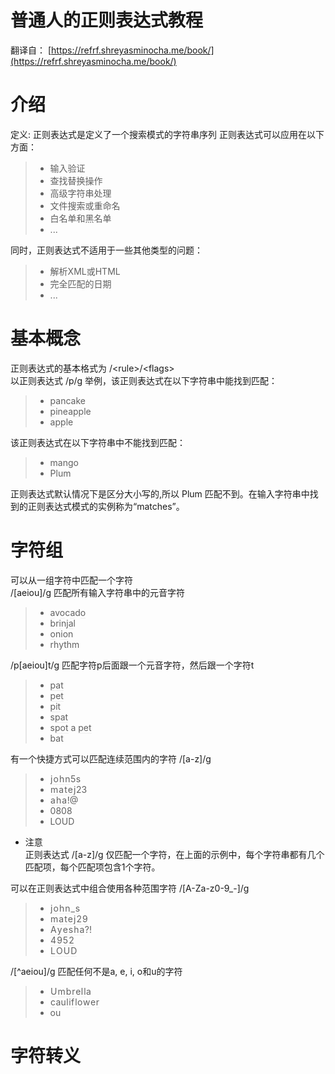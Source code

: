 普通人的正则表达式教程
=

翻译自： [https://refrf.shreyasminocha.me/book/](https://refrf.shreyasminocha.me/book/)

# 介绍

定义: 正则表达式是定义了一个搜索模式的字符串序列
正则表达式可以应用在以下方面：
>- 输入验证  
>- 查找替换操作  
>- 高级字符串处理  
>- 文件搜索或重命名  
>- 白名单和黑名单  
>-  ...  

同时，正则表达式不适用于一些其他类型的问题：
>- 解析XML或HTML  
>- 完全匹配的日期  
>- ...


# 基本概念
正则表达式的基本格式为 /\<rule\>/\<flags\>  
以正则表达式 /p/g 举例，该正则表达式在以下字符串中能找到匹配：
>- <span style="border-bottom: 1px solid #eee">p</span>ancake  
>- <span style="border-bottom: 1px solid #eee">p</span>inea<span style="border-bottom: 1px solid #eee">pp</span>le  
>- a<span style="border-bottom: 1px solid #eee">pp</span>le  

该正则表达式在以下字符串中不能找到匹配：
>- mango
>- Plum  

正则表达式默认情况下是区分大小写的,所以 Plum 匹配不到。在输入字符串中找到的正则表达式模式的实例称为“matches”。

# 字符组
可以从一组字符中匹配一个字符  
/[aeiou]/g 匹配所有输入字符串中的元音字符  
>- <span style="border-bottom: 1px solid #eee">a</span>v<span style="border-bottom: 1px solid #eee">o</span>c<span style="border-bottom: 1px solid #eee">a</span>d<span style="border-bottom: 1px solid #eee">o</span>
>- br<span style="border-bottom: 1px solid #eee">i</span>nj<span style="border-bottom: 1px solid #eee">a</span>l
>- <span style="border-bottom: 1px solid #eee">o</span>n<span style="border-bottom: 1px solid #eee">i</span><span style="border-bottom: 1px solid #eee">o</span>n
>- rhythm

/p[aeiou]t/g 匹配字符p后面跟一个元音字符，然后跟一个字符t
>- <span style="border-bottom: 1px solid #eee">pat</span>
>- <span style="border-bottom: 1px solid #eee">pet</span>
>- <span style="border-bottom: 1px solid #eee">pit</span>
>- s<span style="border-bottom: 1px solid #eee">pat</span>
>- s<span style="border-bottom: 1px solid #eee">pot</span> a <span style="border-bottom: 1px solid #eee">pet</span>
>- bat  

有一个快捷方式可以匹配连续范围内的字符
/[a-z]/g

>- <span style="border-bottom: 1px solid #eee; margin: 0 .5px;">j</span><span style="border-bottom: 1px solid #eee; margin: 0 .5px;">o</span><span style="border-bottom: 1px solid #eee; margin: 0 .5px;">h</span><span style="border-bottom: 1px solid #eee; margin: 0 .5px;">n</span>5<span style="border-bottom: 1px solid #eee; margin: 0 .5px;">s</span>
>- <span style="border-bottom: 1px solid #eee; margin: 0 .5px;">m</span><span style="border-bottom: 1px solid #eee; margin: 0 .5px;">a</span><span style="border-bottom: 1px solid #eee; margin: 0 .5px;">t</span><span style="border-bottom: 1px solid #eee; margin: 0 .5px;">e</span><span style="border-bottom: 1px solid #eee; margin: 0 .5px;">j</span>23
>- <span style="border-bottom: 1px solid #eee; margin: 0 .5px;">a</span><span style="border-bottom: 1px solid #eee; margin: 0 .5px;">h</span><span style="border-bottom: 1px solid #eee; margin: 0 .5px;">a</span>!@
>- 0808
>- LOUD

* 注意  
正则表达式 /[a-z]/g 仅匹配一个字符，在上面的示例中，每个字符串都有几个匹配项，每个匹配项包含1个字符。  

可以在正则表达式中组合使用各种范围字符
/[A-Za-z0-9_-]/g
>- <span style="border-bottom: 1px solid #eee; margin: 0 .5px;">j</span><span style="border-bottom: 1px solid #eee; margin: 0 .5px;">o</span><span style="border-bottom: 1px solid #eee; margin: 0 .5px;">h</span><span style="border-bottom: 1px solid #eee; margin: 0 .5px;">n</span><span style="border-bottom: 1px solid #eee; margin: 0 .5px;">_</span><span style="border-bottom: 1px solid #eee; margin: 0 .5px;">s</span>
>- <span style="border-bottom: 1px solid #eee; margin: 0 .5px;">m</span><span style="border-bottom: 1px solid #eee; margin: 0 .5px;">a</span><span style="border-bottom: 1px solid #eee; margin: 0 .5px;">t</span><span style="border-bottom: 1px solid #eee; margin: 0 .5px;">e</span><span style="border-bottom: 1px solid #eee; margin: 0 .5px;">j</span><span style="border-bottom: 1px solid #eee; margin: 0 .5px;">2</span><span style="border-bottom: 1px solid #eee; margin: 0 .5px;">9</span>
>- <span style="border-bottom: 1px solid #eee; margin: 0 .5px;">A</span><span style="border-bottom: 1px solid #eee; margin: 0 .5px;">y</span><span style="border-bottom: 1px solid #eee; margin: 0 .5px;">e</span><span style="border-bottom: 1px solid #eee; margin: 0 .5px;">s</span><span style="border-bottom: 1px solid #eee; margin: 0 .5px;">h</span><span style="border-bottom: 1px solid #eee; margin: 0 .5px;">a</span>?!
>- <span style="border-bottom: 1px solid #eee; margin: 0 .5px;">4</span><span style="border-bottom: 1px solid #eee; margin: 0 .5px;">9</span><span style="border-bottom: 1px solid #eee; margin: 0 .5px;">5</span><span style="border-bottom: 1px solid #eee; margin: 0 .5px;">2</span>
>- <span style="border-bottom: 1px solid #eee; margin: 0 .5px;">L</span><span style="border-bottom: 1px solid #eee; margin: 0 .5px;">O</span><span style="border-bottom: 1px solid #eee; margin: 0 .5px;">U</span><span style="border-bottom: 1px solid #eee; margin: 0 .5px;">D</span>

/[^aeiou]/g 匹配任何不是a, e, i, o和u的字符  
>- <span style="border-bottom: 1px solid #eee; margin: 0 .5px;">U</span><span style="border-bottom: 1px solid #eee; margin: 0 .5px;">m</span><span style="border-bottom: 1px solid #eee; margin: 0 .5px;">b</span><span style="border-bottom: 1px solid #eee; margin: 0 .5px;">r</span>e<span style="border-bottom: 1px solid #eee; margin: 0 .5px;">l</span><span style="border-bottom: 1px solid #eee; margin: 0 .5px;">l</span>a
>- <span style="border-bottom: 1px solid #eee; margin: 0 .5px;">c</span>au<span style="border-bottom: 1px solid #eee; margin: 0 .5px;">l</span>i<span style="border-bottom: 1px solid #eee; margin: 0 .5px;">f</span><span style="border-bottom: 1px solid #eee; margin: 0 .5px;">l</span>o<span style="border-bottom: 1px solid #eee; margin: 0 .5px;">w</span>e<span style="border-bottom: 1px solid #eee; margin: 0 .5px;">r</span>
>- ou  

# 字符转义






